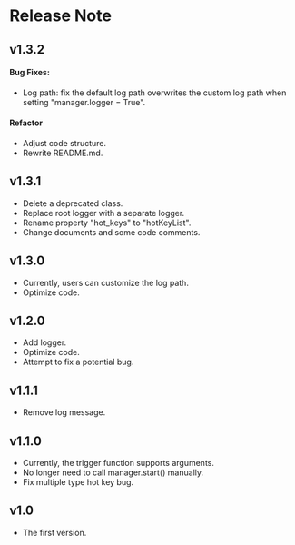 # Release Note
## v1.3.2
#### Bug Fixes:
- Log path: fix the default log path overwrites the custom log path when setting "manager.logger = True".
#### Refactor
- Adjust code structure.
- Rewrite README.md.
## v1.3.1
- Delete a deprecated class.
- Replace root logger with a separate logger.
- Rename property "hot_keys" to "hotKeyList".
- Change documents and some code comments.
## v1.3.0
- Currently, users can customize the log path.
- Optimize code.
## v1.2.0
- Add logger.
- Optimize code.
- Attempt to fix a potential bug.
## v1.1.1
- Remove log message.
## v1.1.0
- Currently, the trigger function supports arguments.
- No longer need to call manager.start() manually.
- Fix multiple type hot key bug.
## v1.0
- The first version.